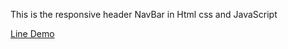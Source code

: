 
This is the responsive header NavBar in Html css and JavaScript

[Line Demo](http://127.0.0.1:5500/index.html)
